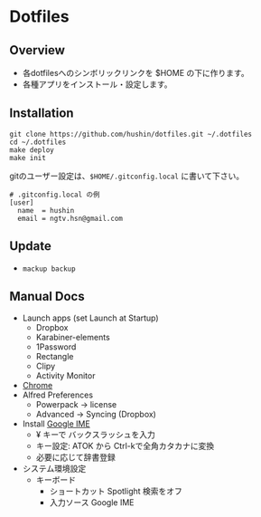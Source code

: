 # Dotfiles

## Overview

* 各dotfilesへのシンボリックリンクを $HOME の下に作ります。
* 各種アプリをインストール・設定します。

## Installation

```
git clone https://github.com/hushin/dotfiles.git ~/.dotfiles
cd ~/.dotfiles
make deploy
make init
```

gitのユーザー設定は、`$HOME/.gitconfig.local` に書いて下さい。

```
# .gitconfig.local の例
[user]
  name  = hushin
  email = ngtv.hsn@gmail.com
```

## Update

* `mackup backup`

## Manual Docs

- Launch apps (set Launch at Startup)
  - Dropbox
  - Karabiner-elements
  - 1Password
  - Rectangle
  - Clipy
  - Activity Monitor
- [Chrome](./docs/chrome.md)
- Alfred Preferences
  - Powerpack -> license
  - Advanced -> Syncing (Dropbox)
- Install [Google IME](https://www.google.co.jp/ime/)
  - ¥ キーで バックスラッシュを入力
  - キー設定: ATOK から Ctrl-kで全角カタカナに変換
  - 必要に応じて辞書登録
- システム環境設定
  - キーボード
    - ショートカット Spotlight 検索をオフ
    - 入力ソース Google IME
